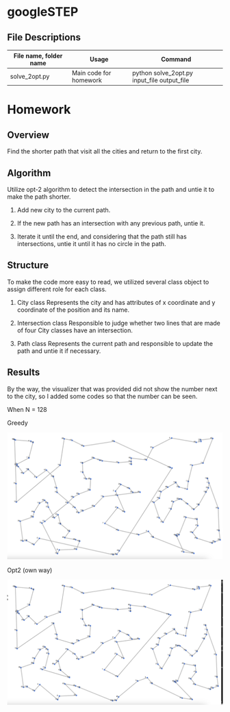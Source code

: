 # googleSTEP

## File Descriptions

| File name, folder name               | Usage                             | Command |
|-----------------------|--------------------------------------------------|---------|
| solve_2opt.py         | Main code for homework                           |python solve_2opt.py input_file output_file|


# Homework
## Overview
Find the shorter path that visit all the cities and return to the first city.

## Algorithm
Utilize opt-2 algorithm to detect the intersection in the path and untie it to make the path shorter.

1. Add new city to the current path.

2. If the new path has an intersection with any previous path, untie it.

3. Iterate it until the end, and considering that the path still has intersections, untie it until it has no circle in the path.

## Structure
To make the code more easy to read, we utilized several class object to assign different role for each class.

1. City class
Represents the city and has attributes of x coordinate and y coordinate of the position and its name.

2. Intersection class
Responsible to judge whether two lines that are made of four City classes have an intersection.

3. Path class
Represents the current path and responsible to update the path and untie it if necessary.

## Results
By the way, the visualizer that was provided did not show the number next to the city, so I added some codes so that the number can be seen.

When N = 128

Greedy

![GreedyResult](./n_128_greedy.jpg)

Opt2 (own way)

![Opt2Result](./n_128_opt2.jpg)